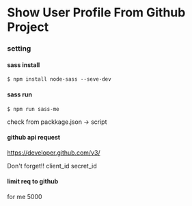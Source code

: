 <h1> Show User Profile From Github Project </h1>

### setting
#### sass install

`$ npm install node-sass --seve-dev`
#### sass run
`$ npm run sass-me` 

check from packkage.json -> script
#### github api request
https://developer.github.com/v3/

Don't forget!!
client_id 
secret_id

#### limit req to github
for me 5000
